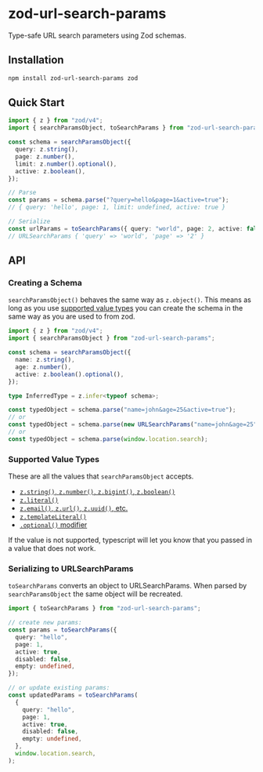 # zod-url-search-params

Type-safe URL search parameters using Zod schemas.

## Installation

```bash
npm install zod-url-search-params zod
```

## Quick Start

```typescript
import { z } from "zod/v4";
import { searchParamsObject, toSearchParams } from "zod-url-search-params";

const schema = searchParamsObject({
  query: z.string(),
  page: z.number(),
  limit: z.number().optional(),
  active: z.boolean(),
});

// Parse
const params = schema.parse("?query=hello&page=1&active=true");
// { query: 'hello', page: 1, limit: undefined, active: true }

// Serialize
const urlParams = toSearchParams({ query: "world", page: 2, active: false });
// URLSearchParams { 'query' => 'world', 'page' => '2' }
```

## API

### Creating a Schema

`searchParamsObject()` behaves the same way as `z.object()`. This means as long as you use [supported value types](#supported) you can create the schema in the same way as you are used to from zod.

```typescript
import { z } from "zod/v4";
import { searchParamsObject } from "zod-url-search-params";

const schema = searchParamsObject({
  name: z.string(),
  age: z.number(),
  active: z.boolean().optional(),
});

type InferredType = z.infer<typeof schema>;

const typedObject = schema.parse("name=john&age=25&active=true");
// or
const typedObject = schema.parse(new URLSearchParams("name=john&age=25"));
// or
const typedObject = schema.parse(window.location.search);
```

### <span id="supported">Supported Value Types</span>

These are all the values that `searchParamsObject` accepts.

- [`z.string()`, `z.number()`, `z.bigint()`, `z.boolean()`](https://zod.dev/api#primitives)
- [`z.literal()`](https://zod.dev/api#literals)
- [`z.email()`, `z.url()`, `z.uuid()`, etc.](https://zod.dev/api#string-formats)
- [`z.templateLiteral()`](https://zod.dev/api#template-literals)
- [`.optional()` modifier](https://zod.dev/api#optionals)

If the value is not supported, typescript will let you know that you passed in a value that does not work.

### Serializing to URLSearchParams

`toSearchParams` converts an object to URLSearchParams. When parsed by `searchParamsObject` the same object will be recreated.

```typescript
import { toSearchParams } from "zod-url-search-params";

// create new params:
const params = toSearchParams({
  query: "hello",
  page: 1,
  active: true,
  disabled: false,
  empty: undefined,
});

// or update existing params:
const updatedParams = toSearchParams(
  {
    query: "hello",
    page: 1,
    active: true,
    disabled: false,
    empty: undefined,
  },
  window.location.search,
);
```

